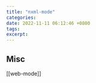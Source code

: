 ```yaml
---
title: "nxml-mode"
categories: 
date: 2022-11-11 06:12:46 +0800
tags: 
excerpt: 
---
```





## Misc

[[web-mode]]

